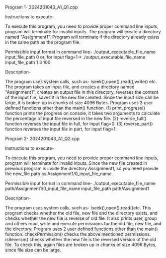 Program 1- 2024201043_A1_Q1.cpp

Instructions to execute-

To execute this program, you need to provide proper command line inputs, program will terminate for invalid inputs. The program will create a directory named "Assignment1". Program will terminate if the directory already exists in the same path as the program file.

Permissible input format in command line- ./output_executable_file_name input_file_path 0 
or, for input flag=1-> ./output_executable_file_name input_file_path 1 3 100

Description-

The program uses system calls, such as- lseek(),open(),read(),write() etc. The program takes an input file, and creates a directory named "Assignment1", creates an output file in this directory, reverses the content of the input file, saves it in the new file created. Since the input size can be large, it is broken up in chunks of size 4096 Bytes. Program uses 3 user defined functions other than the main() function.
(1) print_progress() function prints the progress on console, it takes two arguments to calculate the percentage of input file reversed in the new file.
(2) reverse_full() function reverses the input file in full, for input flag=0.
(3) reverse_part() function reverses the input file in part, for input flag=1.

Program 2- 2024201043_A1_Q2.cpp

Instructions to execute-

To execute this program, you need to provide proper command line inputs, program will terminate for invalid inputs. Since the new file created in previous program is inside the directory Assignment1, so you need provide the new_file path as Assignment1/0_input_file_name. 

Permissible input format in command line- ./output_executable_file_name path/Assignment1/0_input_file_name input_file_path path/Assignment1

Description-

The program uses system calls, such as- lseek(),open(),read()etc. This program checks whether the old file, new file and the directory exists, and checks whether the new file is reverse of old file. It also prints user, group and others read, write and execute permissions for the old file, new file, and the directory. Program uses 2 user defined functions other than the main() function.
checkPermission() checks the above mentioned permissions.
isReverse() checks whether the new file is the reversed version of the old file. To check this, again files are broken up in chunks of size 4096 Bytes, since file size can be large.
